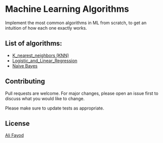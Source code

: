 # Machine Learning Algorithms

Implement the most common algorithms in ML from scratch, to get an intuition of how each one exactly works.

## List of algorithms:
* [K_nearest_neighbors (KNN)](https://github.com/AliFayod/Machine_learning_algorithms/tree/main/KNN)
* [Logistic_and_Linear_Regression](https://github.com/AliFayod/Machine_learning_algorithms/tree/main/Logistic_and_Linear_Regression)
* [Naive Bayes](https://github.com/AliFayod/Machine_learning_algorithms/tree/main/Naive%20Bayes)


## Contributing

Pull requests are welcome. For major changes, please open an issue first
to discuss what you would like to change.

Please make sure to update tests as appropriate.

## License

[Ali Fayod](https://github.com/AliFayod)